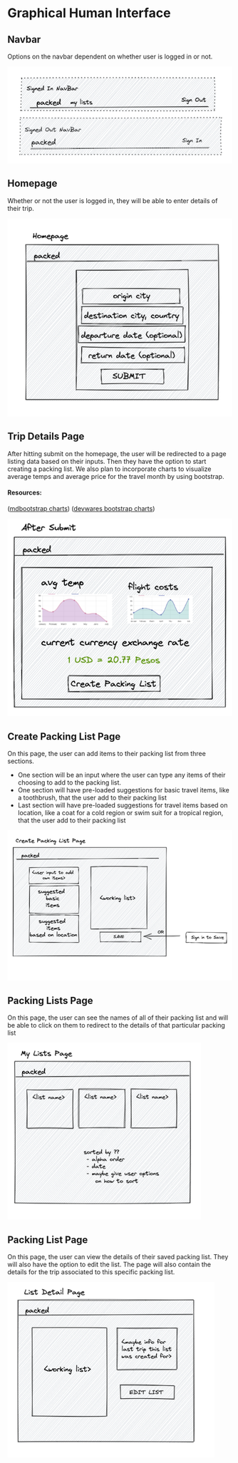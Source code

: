 # Graphical Human Interface

## Navbar

Options on the navbar dependent on whether user is logged in or not.

![navbar](wireframes/navbar.png)

## Homepage

Whether or not the user is logged in, they will be able to enter details of their trip.

![homepage](wireframes/trip_details_form.png)

## Trip Details Page

After hitting submit on the homepage, the user will be redirected to a page listing data based on their inputs. Then they have the option to start creating a packing list.
We also plan to incorporate charts to visualize average temps and average price for the travel month by using bootstrap.

#### Resources:

([mdbootstrap charts](https://mdbootstrap.com/docs/react/advanced/charts/))
([devwares bootstrap charts](https://www.devwares.com/docs/contrast/react/chart/))

![trip details](wireframes/updated_trip_details_page.png)

## Create Packing List Page

On this page, the user can add items to their packing list from three sections.

- One section will be an input where the user can type any items of their choosing to add to the packing list.
- One section will have pre-loaded suggestions for basic travel items, like a toothbrush, that the user add to their packing list
- Last section will have pre-loaded suggestions for travel items based on location, like a coat for a cold region or swim suit for a tropical region, that the user add to their packing list

![create packing list](wireframes/create_packing_list.png)

## Packing Lists Page

On this page, the user can see the names of all of their packing list and will be able to click on them to redirect to the details of that particular packing list

![packing lists](wireframes/packing_lists_page.png)

## Packing List Page

On this page, the user can view the details of their saved packing list. They will also have the option to edit the list. The page will also contain the details for the trip associated to this specific packing list.

![packing detail](wireframes/packing_list_detail.png)
